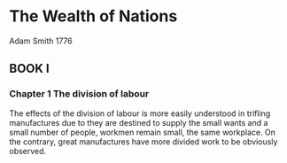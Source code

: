   # The Wealth of Nations
  Adam Smith 1776

  ## BOOK I 
  ### Chapter 1 The division of labour

  The effects of the division of labour is more easily understood in trifling manufactures due to they are destined to supply the small wants and a small number of people, workmen remain small, the same workplace. On the contrary, great manufactures have more divided work to be obviously observed.


